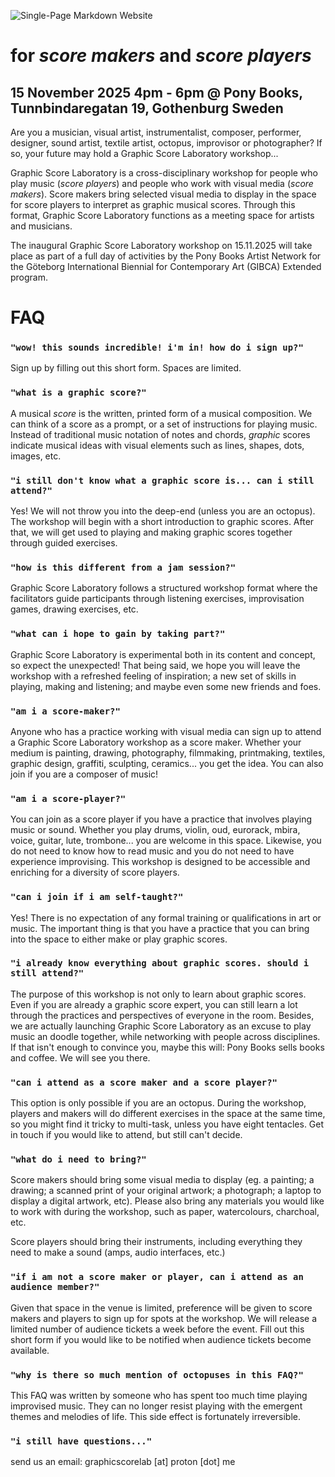 ![Single-Page Markdown Website](media/gsl_logo_clear_bg.png)

# for *score makers* and *score players*

## 15 November 2025 4pm - 6pm @ Pony Books, Tunnbindaregatan 19, Gothenburg Sweden

Are you a musician, visual artist, instrumentalist, composer, performer, designer, sound artist, textile artist, octopus, improvisor or photographer? If so, your future may hold a Graphic Score Laboratory workshop...

Graphic Score Laboratory is a cross-disciplinary workshop for people who play music (*score players*) and people who work with visual media (*score makers*). Score makers bring selected visual media to display in the space for score players to interpret as graphic musical scores. Through this format, Graphic Score Laboratory functions as a meeting space for artists and musicians.

The inaugural Graphic Score Laboratory workshop on 15.11.2025 will take place as part of a full day of activities by the Pony Books Artist Network for the Göteborg International Biennial for Contemporary Art (GIBCA) Extended program.

# FAQ

### `"wow! this sounds incredible! i'm in! how do i sign up?"`

Sign up by filling out this short form. Spaces are limited.

### `"what is a graphic score?"`

A musical *score* is the written, printed form of a musical composition. We can think of a score as a prompt, or a set of instructions for playing music. Instead of traditional music notation of notes and chords, *graphic* scores indicate musical ideas with visual elements such as lines, shapes, dots, images, etc.

### `"i still don't know what a graphic score is... can i still attend?"`

Yes! We will not throw you into the deep-end (unless you are an octopus). The workshop will begin with a short introduction to graphic scores. After that, we will get used to playing and making graphic scores together through guided exercises.

### `"how is this different from a jam session?"`

Graphic Score Laboratory follows a structured workshop format where the facilitators guide participants through listening exercises, improvisation games, drawing exercises, etc.

### `"what can i hope to gain by taking part?"`

Graphic Score Laboratory is experimental both in its content and concept, so expect the unexpected! That being said, we hope you will leave the workshop with a refreshed feeling of inspiration; a new set of skills in playing, making and listening; and maybe even some new friends and foes.

### `"am i a score-maker?"`

Anyone who has a practice working with visual media can sign up to attend a Graphic Score Laboratory workshop as a score maker. Whether your medium is painting, drawing, photography, filmmaking, printmaking, textiles, graphic design, graffiti, sculpting, ceramics... you get the idea. You can also join if you are a composer of music!

### `"am i a score-player?"`

You can join as a score player if you have a practice that involves playing music or sound. Whether you play drums, violin, oud, eurorack, mbira, voice, guitar, lute, trombone... you are welcome in this space. Likewise, you do not need to know how to read music and you do not need to have experience improvising. This workshop is designed to be accessible and enriching for a diversity of score players.

### `"can i join if i am self-taught?"`

Yes! There is no expectation of any formal training or qualifications in art or music. The important thing is that you have a practice that you can bring into the space to either make or play graphic scores.

### `"i already know everything about graphic scores. should i still attend?"`

The purpose of this workshop is not only to learn about graphic scores. Even if you are already a graphic score expert, you can still learn a lot through the practices and perspectives of everyone in the room. Besides, we are actually launching Graphic Score Laboratory as an excuse to play music an doodle together, while networking with people across disciplines. If that isn't enough to convince you, maybe this will: Pony Books sells books and coffee. We will see you there.

### `"can i attend as a score maker and a score player?"`

This option is only possible if you are an octopus. During the workshop, players and makers will do different exercises in the space at the same time, so you might find it tricky to multi-task, unless you have eight tentacles. Get in touch if you would like to attend, but still can't decide.

### `"what do i need to bring?"`

Score makers should bring some visual media to display (eg. a painting; a drawing; a scanned print of your original artwork; a photograph; a laptop to display a digital artwork, etc). Please also bring any materials you would like to work with during the workshop, such as paper, watercolours, charchoal, etc.

Score players should bring their instruments, including everything they need to make a sound (amps, audio interfaces, etc.)

### `"if i am not a score maker or player, can i attend as an audience member?"`

Given that space in the venue is limited, preference will be given to score makers and players to sign up for spots at the workshop. We will release a limited number of audience tickets a week before the event. Fill out this short form if you would like to be notified when audience tickets become available.

### `"why is there so much mention of octopuses in this FAQ?"`

This FAQ was written by someone who has spent too much time playing improvised music. They can no longer resist playing with the emergent themes and melodies of life. This side effect is fortunately irreversible.

### `"i still have questions..."`

send us an email: graphicscorelab [at] proton [dot] me
